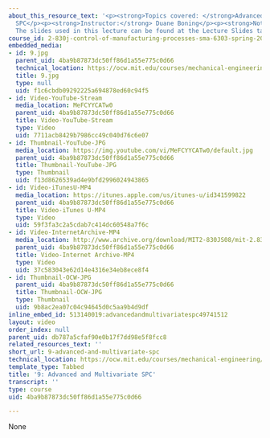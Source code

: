 ```yaml
---
about_this_resource_text: '<p><strong>Topics covered: </strong>Advanced and multivariate
  SPC</p><p><strong>Instructor:</strong> Duane Boning</p><p><strong>Note:</strong>
  The slides used in this lecture can be found at the Lecture Slides tab</p>'
course_id: 2-830j-control-of-manufacturing-processes-sma-6303-spring-2008
embedded_media:
- id: 9.jpg
  parent_uid: 4ba9b87873dc50ff86d1a55e775c0d66
  technical_location: https://ocw.mit.edu/courses/mechanical-engineering/2-830j-control-of-manufacturing-processes-sma-6303-spring-2008/lecture-videos/9-advanced-and-multivariate-spc/9.jpg
  title: 9.jpg
  type: null
  uid: f1c6cbdb09292225a694878ed60c94f5
- id: Video-YouTube-Stream
  media_location: MeFCYYCATw0
  parent_uid: 4ba9b87873dc50ff86d1a55e775c0d66
  title: Video-YouTube-Stream
  type: Video
  uid: 7711acb8429b7986cc49c040d76c6e07
- id: Thumbnail-YouTube-JPG
  media_location: https://img.youtube.com/vi/MeFCYYCATw0/default.jpg
  parent_uid: 4ba9b87873dc50ff86d1a55e775c0d66
  title: Thumbnail-YouTube-JPG
  type: Thumbnail
  uid: f13d8626539ad4e9bfd2996024943865
- id: Video-iTunesU-MP4
  media_location: https://itunes.apple.com/us/itunes-u/id341599822
  parent_uid: 4ba9b87873dc50ff86d1a55e775c0d66
  title: Video-iTunes U-MP4
  type: Video
  uid: 59f3fa3c2a5cdab7c414dc60548a7f6c
- id: Video-InternetArchive-MP4
  media_location: http://www.archive.org/download/MIT2-830JS08/mit-2.830-s08-lec09_300k.mp4
  parent_uid: 4ba9b87873dc50ff86d1a55e775c0d66
  title: Video-Internet Archive-MP4
  type: Video
  uid: 37c583043e62d14e4316e34eb8ece8f4
- id: Thumbnail-OCW-JPG
  parent_uid: 4ba9b87873dc50ff86d1a55e775c0d66
  title: Thumbnail-OCW-JPG
  type: Thumbnail
  uid: 9b8ac2ea07c04c94645d0c5aa9b4d9df
inline_embed_id: 513140019:advancedandmultivariatespc49741512
layout: video
order_index: null
parent_uid: db787a5cfaf90e0b17f7dd98e5f8fcc8
related_resources_text: ''
short_url: 9-advanced-and-multivariate-spc
technical_location: https://ocw.mit.edu/courses/mechanical-engineering/2-830j-control-of-manufacturing-processes-sma-6303-spring-2008/lecture-videos/9-advanced-and-multivariate-spc
template_type: Tabbed
title: '9: Advanced and Multivariate SPC'
transcript: ''
type: course
uid: 4ba9b87873dc50ff86d1a55e775c0d66

---
```

None